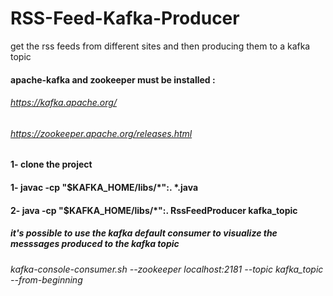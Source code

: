 # RSS-Feed-Kafka-Producer
get the rss feeds from different sites and then producing them to a kafka topic
 #### apache-kafka and zookeeper must be installed : 
 ###### https://kafka.apache.org/ 
 ###### https://zookeeper.apache.org/releases.html
 #### 1- clone the project 
 #### 1- javac -cp "$KAFKA_HOME/libs/*":. *.java
 #### 2- java -cp "$KAFKA_HOME/libs/*":. RssFeedProducer kafka_topic
 ##### it's possible to use the kafka default consumer to visualize the messsages produced to the kafka topic 
 ###### kafka-console-consumer.sh --zookeeper localhost:2181 --topic kafka_topic --from-beginning
